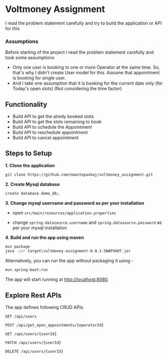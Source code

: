 # Voltmoney Assignment
I read the problem statement carefully and try to build the application or API for this

### Assumptions

Before starting of the project I read the problem statement carefully and took some assumptions
- Only one user is booking to one or more Operator at the same time. So, that's why I didn't create User model for this. Assume that appointment is booking for single user.
- And I take one assumption that it is booking for the current date only (for Today's open slots) (Not considering the time factor)


## Functionality
- Build API to get the alredy booked slots
- Build API to get the slots remaining to book
- Build API to schedule the Appointment
- Build API to reschedule appointment
- Build API to cancel appointment


## Steps to Setup

**1. Clone the application**

```bash
git clone https://github.com/nmastepankaj/voltmoney_assignment.git
```

**2. Create Mysql database**
```bash
create database demo_db;
```

**3. Change mysql username and password as per your installation**

+ open `src/main/resources/application.properties`

+ change `spring.datasource.username` and `spring.datasource.password` as per your mysql installation

**4. Build and run the app using maven**

```bash
mvn package
java -jar target\voltmoney-assignment-0.0.1-SNAPSHOT.jar
```

Alternatively, you can run the app without packaging it using -

```bash
mvn spring-boot:run
```

The app will start running at <http://localhost:8080>.

## Explore Rest APIs

The app defines following CRUD APIs.

    GET /api/users
    
    POST /api/get_open_appointments/{operatorId}
    
    GET /api/users/{userId}
    
    PATCH /api/users/{userId}
    
    DELETE /api/users/{userId}

